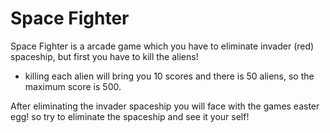 # Space Fighter
Space Fighter is a arcade game which you have to eliminate invader (red) spaceship, but first you have to kill the aliens!
- killing each alien will bring you 10 scores and there is 50 aliens, so the maximum score is 500.

After eliminating the invader spaceship you will face with the games easter egg! so try to eliminate the spaceship and see it your self!
